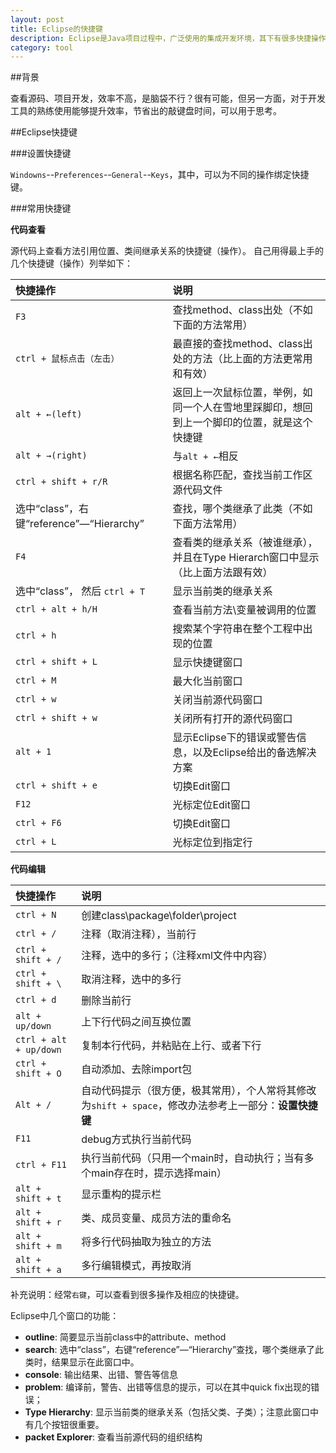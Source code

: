```yaml
---
layout: post
title: Eclipse的快捷键
description: Eclipse是Java项目过程中，广泛使用的集成开发环境，其下有很多快捷操作
category: tool
---
```


##背景

查看源码、项目开发，效率不高，是脑袋不行？很有可能，但另一方面，对于开发工具的熟练使用能够提升效率，节省出的敲键盘时间，可以用于思考。

##Eclipse快捷键

###设置快捷键

`Windowns`--`Preferences`--`General`--`Keys`，其中，可以为不同的操作绑定快捷键。

###常用快捷键

__代码查看__

源代码上查看方法引用位置、类间继承关系的快捷键（操作）。
自己用得最上手的几个快捷键（操作）列举如下：

|快捷操作|说明|
|:--|:--|
|`F3`|查找method、class出处（不如下面的方法常用）|
|`ctrl + 鼠标点击（左击）`|最直接的查找method、class出处的方法（比上面的方法更常用和有效）|
|`alt + ←(left)`|返回上一次鼠标位置，举例，如同一个人在雪地里踩脚印，想回到上一个脚印的位置，就是这个快捷键|
|`alt + →(right)`|与`alt + ←`相反 |
|`ctrl + shift + r/R`|根据名称匹配，查找当前工作区源代码文件|
|选中“class”，右键“reference”—“Hierarchy”|查找，哪个类继承了此类（不如下面方法常用）|
|`F4`|查看类的继承关系（被谁继承），并且在Type Hierarch窗口中显示（比上面方法跟有效）|
|选中“class”， 然后 `ctrl + T`|显示当前类的继承关系|
|`ctrl + alt + h/H`|查看当前方法\变量被调用的位置|
|`ctrl + h`|搜索某个字符串在整个工程中出现的位置|
|`ctrl + shift + L`|显示快捷键窗口 |
|`ctrl + M`|最大化当前窗口|
|`ctrl + w`|关闭当前源代码窗口|
|`ctrl + shift + w`|关闭所有打开的源代码窗口|
|`alt + 1`|显示Eclipse下的错误或警告信息，以及Eclipse给出的备选解决方案|
|`ctrl + shift + e`|切换Edit窗口|
|`F12`|光标定位Edit窗口|
|`ctrl + F6`|切换Edit窗口|
|`ctrl + L`|光标定位到指定行|




__代码编辑__

|快捷操作|说明|
|:--|:--|
|`ctrl + N`|创建class\package\folder\project|
|`ctrl + /`|注释（取消注释），当前行|
|`ctrl + shift + / `|注释，选中的多行；（注释xml文件中内容）|
|`ctrl + shift + \ `|取消注释，选中的多行|
|`ctrl + d`|删除当前行|
|`alt + up/down`|上下行代码之间互换位置|
|`ctrl + alt + up/down`|复制本行代码，并粘贴在上行、或者下行|
|`ctrl + shift + O`|自动添加、去除import包|
|`Alt + /`|自动代码提示（很方便，极其常用），个人常将其修改为`shift + space`，修改办法参考上一部分：**设置快捷键**|
|`F11`|debug方式执行当前代码|
|`ctrl + F11`|执行当前代码（只用一个main时，自动执行；当有多个main存在时，提示选择main） |
|`alt + shift + t`|显示重构的提示栏|
|`alt + shift + r`|类、成员变量、成员方法的重命名|
|`alt + shift + m`|将多行代码抽取为独立的方法|
|`alt + shift + a`|多行编辑模式，再按取消|

补充说明：经常`右键`，可以查看到很多操作及相应的快捷键。

Eclipse中几个窗口的功能：

* __outline__: 简要显示当前class中的attribute、method
* __search__: 选中“class”，右键“reference”—“Hierarchy”查找，哪个类继承了此类时，结果显示在此窗口中。
* __console__: 输出结果、出错、警告等信息
* __problem__: 编译前，警告、出错等信息的提示，可以在其中quick fix出现的错误；
* __Type Hierarchy__: 显示当前类的继承关系（包括父类、子类）；注意此窗口中有几个按钮很重要。
* __packet Explorer__: 查看当前源代码的组织结构


[NingG]:    http://ningg.github.com  "NingG"
